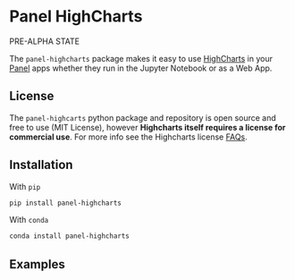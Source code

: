 # Panel HighCharts

PRE-ALPHA STATE

The `panel-highcharts` package makes it easy to use [HighCharts](https://www.highcharts.com/) in your [Panel](https://panel.holoviz.org) apps whether they run in the Jupyter Notebook or as a Web App.

## License

The `panel-highcarts` python package and repository is open source and free to use (MIT License), however **Highcharts itself requires a license for commercial use**. For more info see the Highcharts license [FAQs](https://shop.highsoft.com/faq).

## Installation

With `pip`

```bash
pip install panel-highcharts
```

With `conda`

```bash
conda install panel-highcharts
```

## Examples

